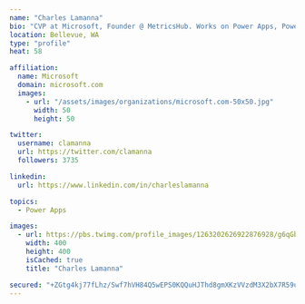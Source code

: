 ```yaml
---
name: "Charles Lamanna"
bio: "CVP at Microsoft, Founder @ MetricsHub. Works on Power Apps, Power Automate, Power Virtual Agent, Common Data Service and Dynamics 365."
location: Bellevue, WA
type: "profile"
heat: 58

affiliation:
  name: Microsoft
  domain: microsoft.com
  images:
    - url: "/assets/images/organizations/microsoft.com-50x50.jpg"
      width: 50
      height: 50

twitter:
  username: clamanna
  url: https://twitter.com/clamanna
  followers: 3735

linkedin:
  url: https://www.linkedin.com/in/charleslamanna

topics:
  - Power Apps

images:
  - url: https://pbs.twimg.com/profile_images/1263202626922876928/g6qGbHZ-_400x400.jpg
    width: 400
    height: 400
    isCached: true
    title: "Charles Lamanna"

secured: "+ZGtg4kj77fLhz/Swf7hVH84Q5wEPS0KQQuHJThd8gmXKzVVzdM3X2bX7R59uGGThxqkYft7sT1nzFSpVOeQlQrZqrX2Y5nCa56G5vDgFyTrbEFsxWoX/6WWqgOidpfaeQUibFZQSjZfh18OdDHaH+yYqSQEqX3m90SaJtm7qTAuXP1f8nuBz9cKCvJiNZsrTvh+4y1wqIVdQCgbwzb51CMo9NAcDbmaEwMTR3XA0W84660K1nLkScOw1V3a5y7L1smu/jA8eTaUdZj8g5oSh6p5UeVthqokYyYkiMJxVkZvJDr95+PD58cYBVaVfb2IT/ekka6NeBoeCGe9Xr3E4PBcISVasWxGhBoz+0LCrOPsMP70WZXM0GnyuRa7c3T+Qmf+z07ED0LHlhqEzp8B++HTzsoRARoXBokxFECHoks=;Bof81twZu/jhoFSGph1HxQ=="
---
```


